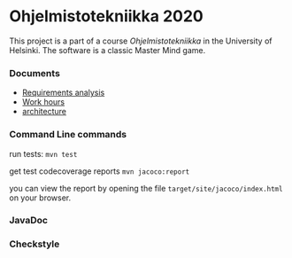 # Ohjelmistotekniikka 2020

This project is a part of a course *Ohjelmistotekniikka* in the University of Helsinki. The software is a classic Master Mind game. 

### Documents

* [Requirements analysis](https://github.com/TuuliTG/Ohte/blob/main/Documents/RequirementsAnalysis.md)
* [Work hours](https://github.com/TuuliTG/Ohte/blob/main/Documents/workhours.md)
* [architecture](https://github.com/TuuliTG/Ohte/blob/main/Documents/arkkitehtuuri.md)

### Command Line commands
run tests:
`mvn test`

get test codecoverage reports
`mvn jacoco:report`

you can view the report by opening the file `target/site/jacoco/index.html` on your browser. 

### JavaDoc

### Checkstyle
